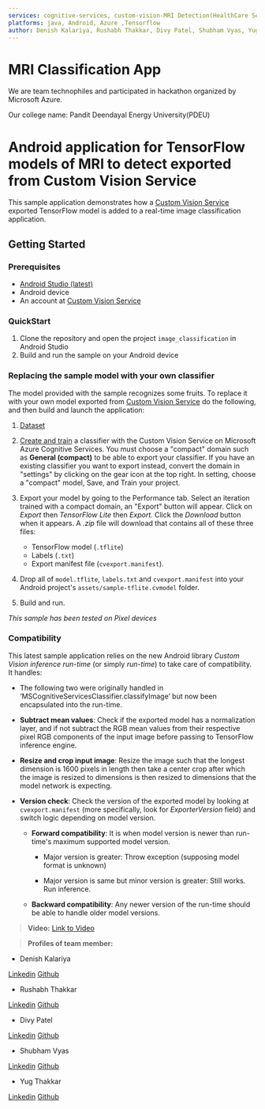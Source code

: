 ```yaml
---
services: cognitive-services, custom-vision-MRI Detection(HealthCare Sector), 
platforms: java, Android, Azure ,Tensorflow
author: Denish Kalariya, Rushabh Thakkar, Divy Patel, Shubham Vyas, Yug Thakkar
---
```


# MRI Classification App

We are team technophiles and participated in hackathon organized by Microsoft Azure. 

Our college name: Pandit Deendayal Energy University(PDEU)

# Android application for TensorFlow models of MRI to detect exported from Custom Vision Service

This sample application demonstrates how a [Custom Vision Service](https://www.customvision.ai) exported TensorFlow model is added to a real-time image classification application. 

## Getting Started

### Prerequisites

- [Android Studio (latest)](https://developer.android.com/studio/index.html)
- Android device
- An account at [Custom Vision Service](https://www.customvision.ai) 


### QuickStart

1. Clone the repository and open the project `image_classification` in Android Studio
2. Build and run the sample on your Android device


### Replacing the sample model with your own classifier 
The model provided with the sample recognizes some fruits. To replace it with your own model exported from [Custom Vision Service](https://www.customvision.ai) do the following, and then build and launch the application:
  1. [Dataset](https://www.kaggle.com/navoneel/brain-mri-images-for-brain-tumor-detection)
  2. [Create and train](https://docs.microsoft.com/en-us/azure/cognitive-services/custom-vision-service/getting-started-build-a-classifier) a classifier with the Custom Vision Service on Microsoft Azure Cognitive Services. You must choose a "compact" domain such as **General (compact)** to be able to export your classifier. If you have an existing classifier you want to export instead, convert the domain in "settings" by clicking on the gear icon at the top right. In setting, choose a "compact" model, Save, and Train your project.


  3. Export your model by going to the Performance tab. Select an iteration trained with a compact domain, an "Export" button will appear. Click on *Export* then *TensorFlow Lite* then *Export.* Click the *Download* button when it appears. A *.zip* file will download that contains all of these three files:
      - TensorFlow model (`.tflite`)
      - Labels (`.txt`)
      - Export manifest file (`cvexport.manifest`).

  4. Drop all of `model.tflite`, `labels.txt` and `cvexport.manifest` into your Android project's `assets/sample-tflite.cvmodel` folder.
  
  5. Build and run.

*This sample has been tested on Pixel devices*


### Compatibility

This latest sample application relies on the new Android library *Custom Vision inference run-time* (or simply *run-time*) to take care of compatibility. It handles:
- The following two were originally handled in ‘MSCognitiveServicesClassifier.classifyImage’ but now been encapsulated into the run-time.
- __Subtract mean values__: Check if the exported model has a normalization layer, and if not subtract the RGB mean values from their respective pixel RGB components of the input image before passing to TensorFlow inference engine.
- __Resize and crop input image__: Resize the image such that the longest dimension is 1600 pixels in length then take a center crop after which the image is resized to dimensions is then resized to dimensions that the model network is expecting.

- __Version check__: Check the version of the exported model by looking at `cvexport.manifest` (more specifically, look for *ExporterVersion* field) and switch logic depending on model version.

    - __Forward compatibility__: It is when model version is newer than run-time's maximum supported model version.
    
        - Major version is greater: Throw exception (supposing model format is unknown)

        - Major version is same but minor version is greater: Still works. Run inference.

    - __Backward compatibility__: Any newer version of the run-time should be able to handle older model versions.

> **Video:** [Link to Video](https://youtu.be/qAOi3ZJF4eI)



> **Profiles of team member:** 

- Denish Kalariya

[Linkedin](https://www.linkedin.com/in/denish-kalariya-b22a641ba/)
[Github](https://github.com/Dk-21)

- Rushabh Thakkar

[Linkedin](https://www.linkedin.com/in/rushabhthakkar/)
[Github](https://github.com/rushabh1605)

- Divy Patel

[Linkedin](https://www.linkedin.com/in/divy-patel-7b369118b)
[Github](https://github.com/Divy2000)

- Shubham Vyas

[Linkedin](https://www.linkedin.com/in/shubhamvyas7/)
[Github](https://github.com/Shhubhxm)

- Yug Thakkar

[Linkedin](https://www.linkedin.com/in/yug-thakkar-6a0021179/)
[Github](https://github.com/yugthakkar16)
